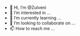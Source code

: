 - 👋 Hi, I’m @Zulveni
- 👀 I’m interested in ...
- 🌱 I’m currently learning ...
- 💞️ I’m looking to collaborate on ...
- 📫 How to reach me ...

<!---
Zulveni/Zulveni is a ✨ special ✨ repository because its `README.md` (this file) appears on your GitHub profile.
You can click the Preview link to take a look at your changes.
--->
